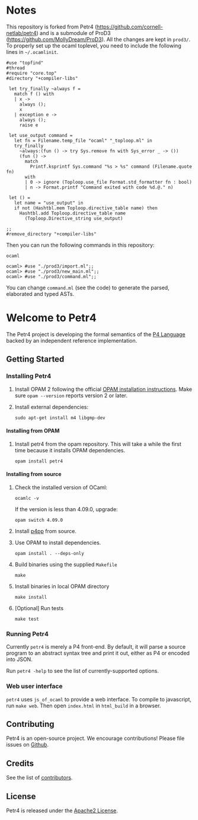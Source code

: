 # Notes

This repository is forked from Petr4 (https://github.com/cornell-netlab/petr4) 
and is a submodule of ProD3 (https://github.com/MollyDream/ProD3).
All the changes are kept in `prod3/`. To properly set up the ocaml toplevel, 
you need to include the following lines in `~/.ocamlinit`.

```
#use "topfind"
#thread
#require "core.top"
#directory "+compiler-libs"

 let try_finally ~always f =
   match f () with
   | x ->
     always ();
     x
   | exception e ->
     always ();
     raise e

 let use_output command =
   let fn = Filename.temp_file "ocaml" "_toploop.ml" in
   try_finally
     ~always:(fun () -> try Sys.remove fn with Sys_error _ -> ())
     (fun () ->
       match
         Printf.ksprintf Sys.command "%s > %s" command (Filename.quote fn)
       with
       | 0 -> ignore (Toploop.use_file Format.std_formatter fn : bool)
       | n -> Format.printf "Command exited with code %d.@." n)

 let () =
   let name = "use_output" in
   if not (Hashtbl.mem Toploop.directive_table name) then
     Hashtbl.add Toploop.directive_table name
       (Toploop.Directive_string use_output)

;;
#remove_directory "+compiler-libs"
```

Then you can run the following commands in this repository:
```
ocaml

ocaml> #use "./prod3/import.ml";;
ocaml> #use "./prod3/new_main.ml";;
ocaml> #use "./prod3/command.ml";;
```
You can change `command.ml` (see the code) to generate the parsed, elaborated and typed ASTs.

# Welcome to Petr4

The Petr4 project is developing the formal semantics of the [P4
Language](https://p4.org) backed by an independent reference
implementation.

## Getting Started

### Installing Petr4

1. Install OPAM 2 following the official [OPAM installation
   instructions](https://opam.ocaml.org/doc/Install.html). Make sure `opam
   --version` reports version 2 or later.

1. Install external dependencies:
   ```
   sudo apt-get install m4 libgmp-dev
   ```

#### Installing from OPAM
1. Install petr4 from the opam repository. This will take a while the first time
   because it installs OPAM dependencies.
   ```
   opam install petr4
   ```

#### Installing from source
1. Check the installed version of OCaml:
    ```
    ocamlc -v
    ```
    If the version is less than 4.09.0, upgrade:
    ```
    opam switch 4.09.0
    ```

1. Install [p4pp](https://github.com/cornell-netlab/p4pp) from source.

1. Use OPAM to install dependencies. 
   ```
   opam install . --deps-only
   ```

1. Build binaries using the supplied `Makefile`
   ```
   make
   ```

1. Install binaries in local OPAM directory
   ```
   make install
   ``` 

1. [Optional] Run tests
   ``` 
   make test
   ```

### Running Petr4

Currently `petr4` is merely a P4 front-end. By default, it will parse
a source program to an abstract syntax tree and print it out, either
as P4 or encoded into JSON.

Run `petr4 -help` to see the list of currently-supported options.

### Web user interface

`petr4` uses `js_of_ocaml` to provide a web interface. To compile to javascript,
run `make web`. Then open `index.html` in `html_build` in a browser.

## Contributing

Petr4 is an open-source project. We encourage contributions!
Please file issues on
[Github](https://github.com/cornell-netlab/petr4/issues).

## Credits

See the list of [contributors](CONTRIBUTORS).

## License

Petr4 is released under the [Apache2 License](LICENSE).
